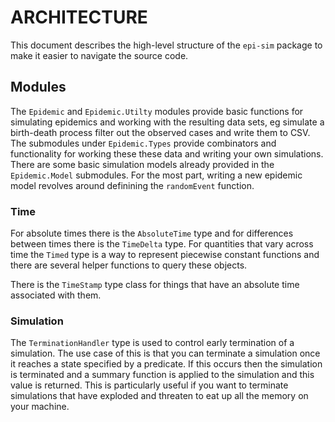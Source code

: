 # ARCHITECTURE

This document describes the high-level structure of the `epi-sim` package to
make it easier to navigate the source code.

## Modules

The `Epidemic` and `Epidemic.Utilty` modules provide basic functions for
simulating epidemics and working with the resulting data sets, eg simulate a
birth-death process filter out the observed cases and write them to CSV. The
submodules under `Epidemic.Types` provide combinators and functionality for
working these these data and writing your own simulations. There are some basic
simulation models already provided in the `Epidemic.Model` submodules. For the
most part, writing a new epidemic model revolves around definining the
`randomEvent` function.

### Time

For absolute times there is the `AbsoluteTime` type and for differences between
times there is the `TimeDelta` type. For quantities that vary across time the
`Timed` type is a way to represent piecewise constant functions and there are
several helper functions to query these objects.

There is the `TimeStamp` type class for things that have an absolute time
associated with them.

### Simulation

The `TerminationHandler` type is used to control early termination of a
simulation. The use case of this is that you can terminate a simulation once it
reaches a state specified by a predicate. If this occurs then the simulation is
terminated and a summary function is applied to the simulation and this value is
returned. This is particularly useful if you want to terminate simulations that
have exploded and threaten to eat up all the memory on your machine.
